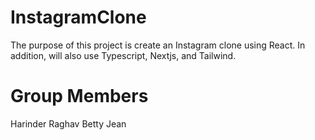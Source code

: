 # InstagramClone
The purpose of this project is create an Instagram clone using React. In addition, will also use Typescript, Nextjs, and Tailwind. 

# Group Members
Harinder
Raghav 
Betty
Jean


